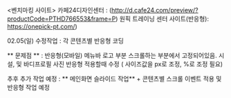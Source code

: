 <벤치마킹 사이트> 
카페24디자인센터  : (http://d.cafe24.com/preview/?productCode=PTHD766553&frame=P) 
원픽 트레이닝 센터 사이트(반응형): https://onepick-pt.com/) 
  
02.05(일) 수정작업 : 각 콘텐츠별 반응형 코딩 
               
** 문제점 **  : 반응형(모바일) 메뉴바 로고 부분 스크롤하는 부분에서 고정되어있음. 
               시설, 및 바디프로필 사진 반응형 적용할때 수정 ( 사이즈값을 px로 조정, %로 조정 필요)

추후 추가 작업 예정 : ** 메인화면 슬라이드 작업** + 콘텐츠별 스크롤 이벤트 적용 및 반응형 작업 예정



